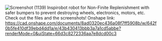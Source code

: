 ![Screenshot (1139)](https://github.com/user-attachments/assets/85cf7a3a-6b24-465a-b92f-333aca5f3b89)
Inspirobot robot for Non-Finite Replenishment with safer bumpers to prevent destroying wheels, electronics, motors, etc. Check out the files and the screenshots!
Onshape link: https://cad.onshape.com/documents/8ad0320ec436a08f7ff5908b/w/642f0b5fe410df39ebd4dd1a/e/43b430413bbb3a7a1cd5abbe?renderMode=0&uiState=66d3c8272336aa7e8dcd00c3
